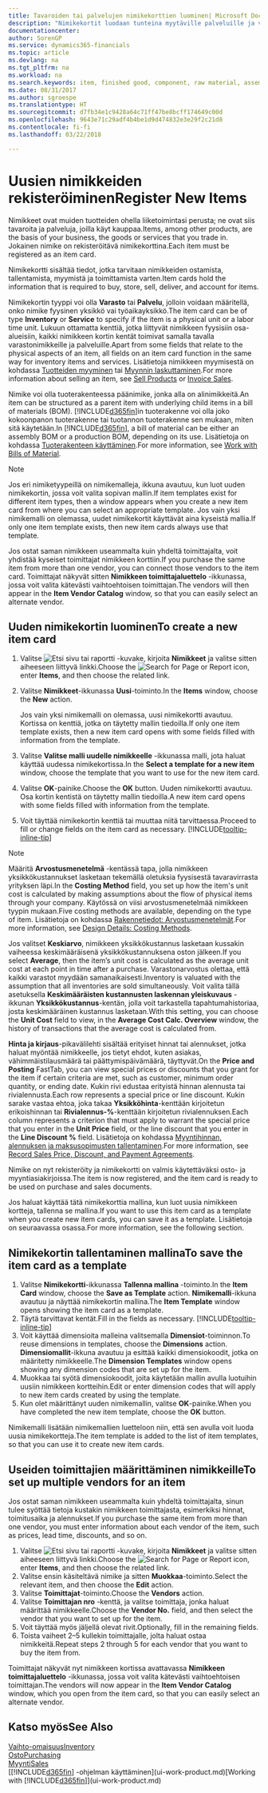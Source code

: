 ```yaml
---
title: Tavaroiden tai palvelujen nimikekorttien luominen| Microsoft Docs
description: "Nimikekortit luodaan tunteina myytäville palveluille ja varastosta myytäville fyysisille tuotteille, kuten kokoonpanonimikkeille, valmiille tavaroille, komponenteille tai raaka-aineille."
documentationcenter: 
author: SorenGP
ms.service: dynamics365-financials
ms.topic: article
ms.devlang: na
ms.tgt_pltfrm: na
ms.workload: na
ms.search.keywords: item, finished good, component, raw material, assembly item
ms.date: 08/31/2017
ms.author: sgroespe
ms.translationtype: HT
ms.sourcegitcommit: d7fb34e1c9428a64c71ff47be8bcff174649c00d
ms.openlocfilehash: 9643e71c29adf4b4be1d9d474832e3e29f2c21d8
ms.contentlocale: fi-fi
ms.lasthandoff: 03/22/2018

---
```

# <a name="register-new-items"></a><span data-ttu-id="43347-103">Uusien nimikkeiden rekisteröiminen</span><span class="sxs-lookup"><span data-stu-id="43347-103">Register New Items</span></span>
<span data-ttu-id="43347-104">Nimikkeet ovat muiden tuotteiden ohella liiketoimintasi perusta; ne ovat siis tavaroita ja palveluja, joilla käyt kauppaa.</span><span class="sxs-lookup"><span data-stu-id="43347-104">Items, among other products, are the basis of your business, the goods or services that you trade in.</span></span> <span data-ttu-id="43347-105">Jokainen nimike on rekisteröitävä nimikekorttina.</span><span class="sxs-lookup"><span data-stu-id="43347-105">Each item must be registered as an item card.</span></span>

<span data-ttu-id="43347-106">Nimikekortti sisältää tiedot, jotka tarvitaan nimikkeiden ostamista, tallentamista, myymistä ja toimittamista varten.</span><span class="sxs-lookup"><span data-stu-id="43347-106">Item cards hold the information that is required to buy, store, sell, deliver, and account for items.</span></span>

<span data-ttu-id="43347-107">Nimikekortin tyyppi voi olla **Varasto** tai **Palvelu**, jolloin voidaan määritellä, onko nimike fyysinen yksikkö vai työaikayksikkö.</span><span class="sxs-lookup"><span data-stu-id="43347-107">The item card can be of type **Inventory** or **Service** to specify if the item is a physical unit or a labor time unit.</span></span> <span data-ttu-id="43347-108">Lukuun ottamatta kenttiä, jotka liittyvät nimikkeen fyysisiin osa-alueisiin, kaikki nimikkeen kortin kentät toimivat samalla tavalla varastonimikkeille ja palveluille.</span><span class="sxs-lookup"><span data-stu-id="43347-108">Apart from some fields that relate to the physical aspects of an item, all fields on an item card function in the same way for inventory items and services.</span></span> <span data-ttu-id="43347-109">Lisätietoja nimikkeen myymisestä on kohdassa [Tuotteiden myyminen](sales-how-sell-products.md) tai [Myynnin laskuttaminen](sales-how-invoice-sales.md).</span><span class="sxs-lookup"><span data-stu-id="43347-109">For more information about selling an item, see [Sell Products](sales-how-sell-products.md) or [Invoice Sales](sales-how-invoice-sales.md).</span></span>

<span data-ttu-id="43347-110">Nimike voi olla tuoterakenteessa päänimike, jonka alla on alinimikkeitä.</span><span class="sxs-lookup"><span data-stu-id="43347-110">An item can be structured as a parent item with underlying child items in a bill of materials (BOM).</span></span> <span data-ttu-id="43347-111">[!INCLUDE[d365fin](includes/d365fin_md.md)]in tuoterakenne voi olla joko kokoonpanon tuoterakenne tai tuotannon tuoterakenne sen mukaan, miten sitä käytetään.</span><span class="sxs-lookup"><span data-stu-id="43347-111">In [!INCLUDE[d365fin](includes/d365fin_md.md)], a bill of material can be either an assembly BOM or a production BOM, depending on its use.</span></span> <span data-ttu-id="43347-112">Lisätietoja on kohdassa [Tuoterakenteen käyttäminen](inventory-how-work-BOMs.md).</span><span class="sxs-lookup"><span data-stu-id="43347-112">For more information, see [Work with Bills of Material](inventory-how-work-BOMs.md).</span></span>

> [!NOTE]  
>   <span data-ttu-id="43347-113">Jos eri nimiketyypeillä on nimikemalleja, ikkuna avautuu, kun luot uuden nimikekortin, jossa voit valita sopivan mallin.</span><span class="sxs-lookup"><span data-stu-id="43347-113">If item templates exist for different item types, then a window appears when you create a new item card from where you can select an appropriate template.</span></span> <span data-ttu-id="43347-114">Jos vain yksi nimikemalli on olemassa, uudet nimikekortit käyttävät aina kyseistä mallia.</span><span class="sxs-lookup"><span data-stu-id="43347-114">If only one item template exists, then new item cards always use that template.</span></span>

<span data-ttu-id="43347-115">Jos ostat saman nimikkeen useammalta kuin yhdeltä toimittajalta, voit yhdistää kyseiset toimittajat nimikkeen korttiin.</span><span class="sxs-lookup"><span data-stu-id="43347-115">If you purchase the same item from more than one vendor, you can connect those vendors to the item card.</span></span> <span data-ttu-id="43347-116">Toimittajat näkyvät sitten **Nimikkeen toimittajaluettelo** -ikkunassa, jossa voit valita kätevästi vaihtoehtoisen toimittajan.</span><span class="sxs-lookup"><span data-stu-id="43347-116">The vendors will then appear in the **Item Vendor Catalog** window, so that you can easily select an alternate vendor.</span></span>

## <a name="to-create-a-new-item-card"></a><span data-ttu-id="43347-117">Uuden nimikekortin luominen</span><span class="sxs-lookup"><span data-stu-id="43347-117">To create a new item card</span></span>
1. <span data-ttu-id="43347-118">Valitse ![Etsi sivu tai raportti](media/ui-search/search_small.png "Etsi sivu tai raportti -kuvake") -kuvake, kirjoita **Nimikkeet** ja valitse sitten aiheeseen liittyvä linkki.</span><span class="sxs-lookup"><span data-stu-id="43347-118">Choose the ![Search for Page or Report](media/ui-search/search_small.png "Search for Page or Report icon") icon, enter **Items**, and then choose the related link.</span></span>  
2. <span data-ttu-id="43347-119">Valitse **Nimikkeet**-ikkunassa **Uusi**-toiminto.</span><span class="sxs-lookup"><span data-stu-id="43347-119">In the **Items** window, choose the **New** action.</span></span>

    <span data-ttu-id="43347-120">Jos vain yksi nimikemalli on olemassa, uusi nimikekortti avautuu. Kortissa on kenttiä, jotka on täytetty mallin tiedoilla.</span><span class="sxs-lookup"><span data-stu-id="43347-120">If only one item template exists, then a new item card opens with some fields filled with information from the template.</span></span>
3. <span data-ttu-id="43347-121">Valitse **Valitse malli uudelle nimikkeelle** -ikkunassa malli, jota haluat käyttää uudessa nimikekortissa.</span><span class="sxs-lookup"><span data-stu-id="43347-121">In the **Select a template for a new item** window, choose the template that you want to use for the new item card.</span></span>
4. <span data-ttu-id="43347-122">Valitse **OK**-painike.</span><span class="sxs-lookup"><span data-stu-id="43347-122">Choose the **OK** button.</span></span> <span data-ttu-id="43347-123">Uuden nimikekortti avautuu. Osa kortin kentistä on täytetty mallin tiedoilla.</span><span class="sxs-lookup"><span data-stu-id="43347-123">A new item card opens with some fields filled with information from the template.</span></span>
5. <span data-ttu-id="43347-124">Voit täyttää nimikekortin kenttiä tai muuttaa niitä tarvittaessa.</span><span class="sxs-lookup"><span data-stu-id="43347-124">Proceed to fill or change fields on the item card as necessary.</span></span> [!INCLUDE[tooltip-inline-tip](includes/tooltip-inline-tip_md.md)]

> [!NOTE]
> <span data-ttu-id="43347-125">Määritä **Arvostusmenetelmä** -kentässä tapa, jolla nimikkeen yksikkökustannukset lasketaan tekemällä oletuksia fyysisestä tavaravirrasta yrityksen läpi.</span><span class="sxs-lookup"><span data-stu-id="43347-125">In the **Costing Method** field, you set up how the item's unit cost is calculated by making assumptions about the flow of physical items through your company.</span></span> <span data-ttu-id="43347-126">Käytössä on viisi arvostusmenetelmää nimikkeen tyypin mukaan.</span><span class="sxs-lookup"><span data-stu-id="43347-126">Five costing methods are available, depending on the type of item.</span></span> <span data-ttu-id="43347-127">Lisätietoja on kohdassa [Rakennetiedot: Arvostusmenetelmät](design-details-costing-methods.md).</span><span class="sxs-lookup"><span data-stu-id="43347-127">For more information, see [Design Details: Costing Methods](design-details-costing-methods.md).</span></span>
>
> <span data-ttu-id="43347-128">Jos valitset **Keskiarvo**, nimikkeen yksikkökustannus lasketaan kussakin vaiheessa keskimääräisenä yksikkökustannuksena oston jälkeen.</span><span class="sxs-lookup"><span data-stu-id="43347-128">If you select **Average**, then the item’s unit cost is calculated as the average unit cost at each point in time after a purchase.</span></span> <span data-ttu-id="43347-129">Varastonarvostus olettaa, että kaikki varastot myydään samanaikaisesti.</span><span class="sxs-lookup"><span data-stu-id="43347-129">Inventory is valuated with the assumption that all inventories are sold simultaneously.</span></span> <span data-ttu-id="43347-130">Voit valita tällä asetuksella **Keskimääräisten kustannusten laskennan yleiskuvaus** -ikkunan **Yksikkökustannus**-kentän, jolla voit tarkastella tapahtumahistoriaa, josta keskimääräinen kustannus lasketaan.</span><span class="sxs-lookup"><span data-stu-id="43347-130">With this setting, you can choose the **Unit Cost** field to view, in the **Average Cost Calc. Overview** window, the history of transactions that the average cost is calculated from.</span></span>

<span data-ttu-id="43347-131">**Hinta ja kirjaus**-pikavälilehti sisältää erityiset hinnat tai alennukset, jotka haluat myöntää nimikkeelle, jos tietyt ehdot, kuten asiakas, vähimmäistilausmäärä tai päättymispäivämäärä, täyttyvät.</span><span class="sxs-lookup"><span data-stu-id="43347-131">On the **Price and Posting** FastTab, you can view special prices or discounts that you grant for the item if certain criteria are met, such as customer, minimum order quantity, or ending date.</span></span> <span data-ttu-id="43347-132">Kukin rivi edustaa erityistä hinnan alennusta tai rivialennusta.</span><span class="sxs-lookup"><span data-stu-id="43347-132">Each row represents a special price or line discount.</span></span> <span data-ttu-id="43347-133">Kukin sarake vastaa ehtoa, joka takaa **Yksikköhinta**-kenttään kirjoitetun erikoishinnan tai **Rivialennus-%**-kenttään kirjoitetun rivialennuksen.</span><span class="sxs-lookup"><span data-stu-id="43347-133">Each column represents a criterion that must apply to warrant the special price that you enter in the **Unit Price** field, or the line discount that you enter in the **Line Discount %** field.</span></span> <span data-ttu-id="43347-134">Lisätietoja on kohdassa [Myyntihinnan, alennuksen ja maksusopimusten tallentaminen](sales-how-record-sales-price-discount-payment-agreements.md).</span><span class="sxs-lookup"><span data-stu-id="43347-134">For more information, see [Record Sales Price, Discount, and Payment Agreements](sales-how-record-sales-price-discount-payment-agreements.md).</span></span>

<span data-ttu-id="43347-135">Nimike on nyt rekisteröity ja nimikekortti on valmis käytettäväksi osto- ja myyntiasiakirjoissa.</span><span class="sxs-lookup"><span data-stu-id="43347-135">The item is now registered, and the item card is ready to be used on purchase and sales documents.</span></span>

<span data-ttu-id="43347-136">Jos haluat käyttää tätä nimikekorttia mallina, kun luot uusia nimikkeen kortteja, tallenna se mallina.</span><span class="sxs-lookup"><span data-stu-id="43347-136">If you want to use this item card as a template when you create new item cards, you can save it as a template.</span></span> <span data-ttu-id="43347-137">Lisätietoja on seuraavassa osassa.</span><span class="sxs-lookup"><span data-stu-id="43347-137">For more information, see the following section.</span></span>

## <a name="to-save-the-item-card-as-a-template"></a><span data-ttu-id="43347-138">Nimikekortin tallentaminen mallina</span><span class="sxs-lookup"><span data-stu-id="43347-138">To save the item card as a template</span></span>
1. <span data-ttu-id="43347-139">Valitse **Nimikekortti**-ikkunassa **Tallenna mallina** -toiminto.</span><span class="sxs-lookup"><span data-stu-id="43347-139">In the **Item Card** window, choose the **Save as Template** action.</span></span> <span data-ttu-id="43347-140">**Nimikemalli**-ikkuna avautuu ja näyttää nimikekortin mallina.</span><span class="sxs-lookup"><span data-stu-id="43347-140">The **Item Template** window opens showing the item card as a template.</span></span>
2. <span data-ttu-id="43347-141">Täytä tarvittavat kentät.</span><span class="sxs-lookup"><span data-stu-id="43347-141">Fill in the fields as necessary.</span></span> [!INCLUDE[tooltip-inline-tip](includes/tooltip-inline-tip_md.md)]
3. <span data-ttu-id="43347-142">Voit käyttää dimensioita malleina valitsemalla **Dimensiot**-toiminnon.</span><span class="sxs-lookup"><span data-stu-id="43347-142">To reuse dimensions in templates, choose the **Dimensions** action.</span></span> <span data-ttu-id="43347-143">**Dimensiomallit**-ikkuna avautuu ja esittää kaikki dimensiokoodit, jotka on määritetty nimikkeelle.</span><span class="sxs-lookup"><span data-stu-id="43347-143">The **Dimension Templates** window opens showing any dimension codes that are set up for the item.</span></span>
4. <span data-ttu-id="43347-144">Muokkaa tai syötä dimensiokoodit, joita käytetään mallin avulla luotuihin uusiin nimikkeen kortteihin.</span><span class="sxs-lookup"><span data-stu-id="43347-144">Edit or enter dimension codes that will apply to new item cards created by using the template.</span></span>
5. <span data-ttu-id="43347-145">Kun olet määrittänyt uuden nimikemallin, valitse **OK**-painike.</span><span class="sxs-lookup"><span data-stu-id="43347-145">When you have completed the new item template, choose the **OK** button.</span></span>

<span data-ttu-id="43347-146">Nimikemalli lisätään nimikemallien luetteloon niin, että sen avulla voit luoda uusia nimikekortteja.</span><span class="sxs-lookup"><span data-stu-id="43347-146">The item template is added to the list of item templates, so that you can use it to create new item cards.</span></span>

## <a name="to-set-up-multiple-vendors-for-an-item"></a><span data-ttu-id="43347-147">Useiden toimittajien määrittäminen nimikkeille</span><span class="sxs-lookup"><span data-stu-id="43347-147">To set up multiple vendors for an item</span></span>  
<span data-ttu-id="43347-148">Jos ostat saman nimikkeen useammalta kuin yhdeltä toimittajalta, sinun tulee syöttää tietoja kustakin nimikkeen toimittajasta, esimerkiksi hinnat, toimitusaika ja alennukset.</span><span class="sxs-lookup"><span data-stu-id="43347-148">If you purchase the same item from more than one vendor, you must enter information about each vendor of the item, such as prices, lead time, discounts, and so on.</span></span>  

1.  <span data-ttu-id="43347-149">Valitse ![Etsi sivu tai raportti](media/ui-search/search_small.png "Etsi sivu tai raportti -kuvake") -kuvake, kirjoita **Nimikkeet** ja valitse sitten aiheeseen liittyvä linkki.</span><span class="sxs-lookup"><span data-stu-id="43347-149">Choose the ![Search for Page or Report](media/ui-search/search_small.png "Search for Page or Report icon") icon, enter **Items**, and then choose the related link.</span></span>  
2.  <span data-ttu-id="43347-150">Valitse ensin käsiteltävä nimike ja sitten **Muokkaa**-toiminto.</span><span class="sxs-lookup"><span data-stu-id="43347-150">Select the relevant item, and then choose the **Edit** action.</span></span>  
3.  <span data-ttu-id="43347-151">Valitse **Toimittajat**-toiminto.</span><span class="sxs-lookup"><span data-stu-id="43347-151">Choose the **Vendors** action.</span></span>  
4.  <span data-ttu-id="43347-152">Valitse **Toimittajan nro** -kenttä, ja valitse toimittaja, jonka haluat määrittää nimikkeelle.</span><span class="sxs-lookup"><span data-stu-id="43347-152">Choose the **Vendor No.** field, and then select the vendor that you want to set up for the item.</span></span>  
5.  <span data-ttu-id="43347-153">Voit täyttää myös jäljellä olevat rivit.</span><span class="sxs-lookup"><span data-stu-id="43347-153">Optionally, fill in the remaining fields.</span></span>  
6.  <span data-ttu-id="43347-154">Toista vaiheet 2–5 kullekin toimittajalle, jolta haluat ostaa nimikkeitä.</span><span class="sxs-lookup"><span data-stu-id="43347-154">Repeat steps 2 through 5 for each vendor that you want to buy the item from.</span></span>

<span data-ttu-id="43347-155">Toimittajat näkyvät nyt nimikkeen kortissa avattavassa **Nimikkeen toimittajaluettelo** -ikkunassa, jossa voit valita kätevästi vaihtoehtoisen toimittajan.</span><span class="sxs-lookup"><span data-stu-id="43347-155">The vendors will now appear in the **Item Vendor Catalog** window, which you open from the item card, so that you can easily select an alternate vendor.</span></span>

## <a name="see-also"></a><span data-ttu-id="43347-156">Katso myös</span><span class="sxs-lookup"><span data-stu-id="43347-156">See Also</span></span>
  [<span data-ttu-id="43347-157">Vaihto-omaisuus</span><span class="sxs-lookup"><span data-stu-id="43347-157">Inventory</span></span>](inventory-manage-inventory.md)  
  [<span data-ttu-id="43347-158">Osto</span><span class="sxs-lookup"><span data-stu-id="43347-158">Purchasing</span></span>](purchasing-manage-purchasing.md)  
  [<span data-ttu-id="43347-159">Myynti</span><span class="sxs-lookup"><span data-stu-id="43347-159">Sales</span></span>](sales-manage-sales.md)  
  <span data-ttu-id="43347-160">[[!INCLUDE[d365fin](includes/d365fin_md.md)] -ohjelman käyttäminen](ui-work-product.md)</span><span class="sxs-lookup"><span data-stu-id="43347-160">[Working with [!INCLUDE[d365fin](includes/d365fin_md.md)]](ui-work-product.md)</span></span>

